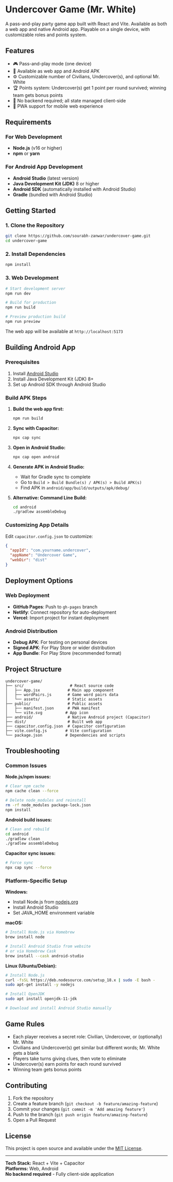 # Undercover Game (Mr. White)

A pass-and-play party game app built with React and Vite. Available as both a web app and native Android app. Playable on a single device, with customizable roles and points system.

## Features
- 🎮 Pass-and-play mode (one device)
- 📱 Available as web app and Android APK
- ⚙️ Customizable number of Civilians, Undercover(s), and optional Mr. White
- 🏆 Points system: Undercover(s) get 1 point per round survived; winning team gets bonus points
- 🚀 No backend required; all state managed client-side
- 📱 PWA support for mobile web experience

## Requirements

### For Web Development
- **Node.js** (v16 or higher)
- **npm** or **yarn**

### For Android App Development
- **Android Studio** (latest version)
- **Java Development Kit (JDK)** 8 or higher
- **Android SDK** (automatically installed with Android Studio)
- **Gradle** (bundled with Android Studio)

## Getting Started

### 1. Clone the Repository
```bash
git clone https://github.com/sourabh-zanwar/undercover-game.git
cd undercover-game
```

### 2. Install Dependencies
```bash
npm install
```

### 3. Web Development
```bash
# Start development server
npm run dev

# Build for production
npm run build

# Preview production build
npm run preview
```

The web app will be available at `http://localhost:5173`

## Building Android App

### Prerequisites
1. Install [Android Studio](https://developer.android.com/studio)
2. Install Java Development Kit (JDK) 8+
3. Set up Android SDK through Android Studio

### Build APK Steps

1. **Build the web app first:**
   ```bash
   npm run build
   ```

2. **Sync with Capacitor:**
   ```bash
   npx cap sync
   ```

3. **Open in Android Studio:**
   ```bash
   npx cap open android
   ```

4. **Generate APK in Android Studio:**
   - Wait for Gradle sync to complete
   - Go to `Build > Build Bundle(s) / APK(s) > Build APK(s)`
   - Find APK in `android/app/build/outputs/apk/debug/`

5. **Alternative: Command Line Build:**
   ```bash
   cd android
   ./gradlew assembleDebug
   ```

### Customizing App Details

Edit `capacitor.config.json` to customize:
```json
{
  "appId": "com.yourname.undercover",
  "appName": "Undercover Game",
  "webDir": "dist"
}
```

## Deployment Options

### Web Deployment
- **GitHub Pages**: Push to `gh-pages` branch
- **Netlify**: Connect repository for auto-deployment
- **Vercel**: Import project for instant deployment

### Android Distribution
- **Debug APK**: For testing on personal devices
- **Signed APK**: For Play Store or wider distribution
- **App Bundle**: For Play Store (recommended format)

## Project Structure

```
undercover-game/
├── src/                    # React source code
│   ├── App.jsx            # Main app component
│   ├── wordPairs.js       # Game word pairs data
│   └── assets/            # Static assets
├── public/                # Public assets
│   ├── manifest.json      # PWA manifest
│   └── vite.svg          # App icon
├── android/               # Native Android project (Capacitor)
├── dist/                  # Built web app
├── capacitor.config.json  # Capacitor configuration
├── vite.config.js        # Vite configuration
└── package.json          # Dependencies and scripts
```

## Troubleshooting

### Common Issues

**Node.js/npm issues:**
```bash
# Clear npm cache
npm cache clean --force

# Delete node_modules and reinstall
rm -rf node_modules package-lock.json
npm install
```

**Android build issues:**
```bash
# Clean and rebuild
cd android
./gradlew clean
./gradlew assembleDebug
```

**Capacitor sync issues:**
```bash
# Force sync
npx cap sync --force
```

### Platform-Specific Setup

**Windows:**
- Install Node.js from [nodejs.org](https://nodejs.org/)
- Install Android Studio
- Set JAVA_HOME environment variable

**macOS:**
```bash
# Install Node.js via Homebrew
brew install node

# Install Android Studio from website
# or via Homebrew Cask
brew install --cask android-studio
```

**Linux (Ubuntu/Debian):**
```bash
# Install Node.js
curl -fsSL https://deb.nodesource.com/setup_18.x | sudo -E bash -
sudo apt-get install -y nodejs

# Install OpenJDK
sudo apt install openjdk-11-jdk

# Download and install Android Studio manually
```

## Game Rules
- Each player receives a secret role: Civilian, Undercover, or (optionally) Mr. White
- Civilians and Undercover(s) get similar but different words; Mr. White gets a blank
- Players take turns giving clues, then vote to eliminate
- Undercover(s) earn points for each round survived
- Winning team gets bonus points

## Contributing

1. Fork the repository
2. Create a feature branch (`git checkout -b feature/amazing-feature`)
3. Commit your changes (`git commit -m 'Add amazing feature'`)
4. Push to the branch (`git push origin feature/amazing-feature`)
5. Open a Pull Request

## License

This project is open source and available under the [MIT License](LICENSE).

---

**Tech Stack:** React + Vite + Capacitor  
**Platforms:** Web, Android  
**No backend required** - Fully client-side application
